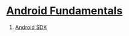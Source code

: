 <h1><a href="https://www.youtube.com/watch?v=d0944nsdnAg&list=PLjLCGE4bVpHCJvtGpEVl-4IYGHB1A8FCc&index=15">Android Fundamentals</a></h1>
<ol>
<li><a href ="https://www.youtube.com/live/d0944nsdnAg?feature=share&t=913">Android SDK</li>









</ol>
